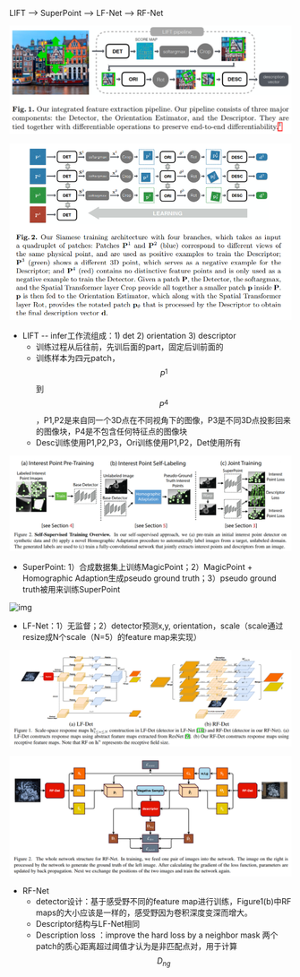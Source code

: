 LIFT --> SuperPoint --> LF-Net --> RF-Net

![image-20211101164745924](1101.assets/image-20211101164745924.png)

![image-20211101164831353](1101.assets/image-20211101164831353.png)

* LIFT -- infer工作流组成：1) det 2) orientation 3) descriptor
  * 训练过程从后往前，先训后面的part，固定后训前面的
  * 训练样本为四元patch，$$P^1$$到$$P^4$$，P1,P2是来自同一个3D点在不同视角下的图像，P3是不同3D点投影回来的图像块，P4是不包含任何特征点的图像块
  * Desc训练使用P1,P2,P3，Ori训练使用P1,P2，Det使用所有



![image-20211101170824628](1101.assets/image-20211101170824628.png)

* SuperPoint: 1）合成数据集上训练MagicPoint；2）MagicPoint + Homographic Adaption生成pseudo ground truth；3）pseudo ground truth被用来训练SuperPoint



![img](https://img-blog.csdnimg.cn/20200308104920399.jpeg?x-oss-process=image/watermark,type_ZmFuZ3poZW5naGVpdGk,shadow_10,text_aHR0cHM6Ly9ibG9nLmNzZG4ubmV0L3FxXzMyOTA3NDkx,size_16,color_FFFFFF,t_70)

* LF-Net：1）无监督；2）detector预测x,y, orientation，scale（scale通过resize成N个scale（N=5）的feature map来实现）



![image-20211102112125556](1101.assets/image-20211102112125556.png)

![image-20211102113637495](1101.assets/image-20211102113637495.png)

* RF-Net
  * detector设计：基于感受野不同的feature map进行训练，Figure1(b)中RF maps的大小应该是一样的，感受野因为卷积深度变深而增大。
  * Descriptor结构与LF-Net相同
  * Description loss ：improve the hard loss by a neighbor mask  两个patch的质心距离超过阈值才认为是非匹配点对，用于计算$$D_{ng}$$

